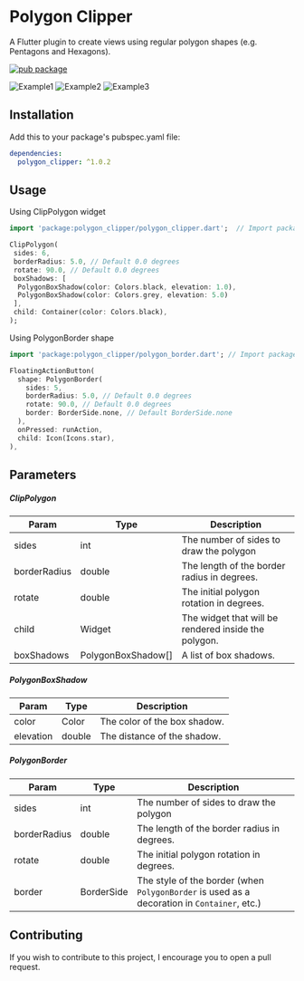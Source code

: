 
# Polygon Clipper  
  
A Flutter plugin to create views using regular polygon shapes (e.g. Pentagons and Hexagons).  

[![pub package](https://img.shields.io/pub/v/polygon_clipper.svg)](https://pub.dartlang.org/packages/polygon_clipper)
  
![Example1](https://raw.githubusercontent.com/leonardocaldas/flutter-polygon-clipper/assets/imgs/screenshot1.png)
![Example2](https://raw.githubusercontent.com/leonardocaldas/flutter-polygon-clipper/assets/imgs/screenshot2.png)
![Example3](https://raw.githubusercontent.com/leonardocaldas/flutter-polygon-clipper/assets/imgs/screenshot3.png)
  
## Installation  
Add this to your package's pubspec.yaml file:

```yaml
dependencies:
  polygon_clipper: ^1.0.2
```
  
## Usage  
  
Using ClipPolygon widget
``` dart
import 'package:polygon_clipper/polygon_clipper.dart';  // Import package for ClipPolygon

ClipPolygon(  
 sides: 6, 
 borderRadius: 5.0, // Default 0.0 degrees
 rotate: 90.0, // Default 0.0 degrees
 boxShadows: [  
  PolygonBoxShadow(color: Colors.black, elevation: 1.0),
  PolygonBoxShadow(color: Colors.grey, elevation: 5.0)
 ],
 child: Container(color: Colors.black),
);
```  

Using PolygonBorder shape
``` dart
import 'package:polygon_clipper/polygon_border.dart'; // Import package for PolygonBorder

FloatingActionButton(
  shape: PolygonBorder(
    sides: 5,
    borderRadius: 5.0, // Default 0.0 degrees
    rotate: 90.0, // Default 0.0 degrees
    border: BorderSide.none, // Default BorderSide.none
  ),
  onPressed: runAction,
  child: Icon(Icons.star),
),
```
  
## Parameters  

##### ClipPolygon
| Param | Type | Description |
 |---|---|---|  
| sides | int | The number of sides to draw the polygon
| borderRadius | double | The length of the border radius in degrees.
| rotate | double | The initial polygon rotation in degrees.
| child | Widget | The widget that will be rendered inside the polygon.
| boxShadows | PolygonBoxShadow[] |A list of box shadows.

##### PolygonBoxShadow

| Param | Type | Description |
 |---|---|---|  
| color | Color | The color of the box shadow.
| elevation | double | The distance of the shadow.

##### PolygonBorder
| Param | Type | Description |
 |---|---|---|  
| sides | int | The number of sides to draw the polygon
| borderRadius | double | The length of the border radius in degrees.
| rotate | double | The initial polygon rotation in degrees.
| border | BorderSide | The style of the border (when `PolygonBorder` is used as a decoration in `Container`, etc.)

## Contributing

If you wish to contribute to this project, I encourage you to open a pull request.